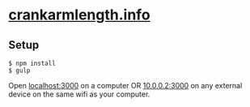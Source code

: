 # [crankarmlength.info](http://crankarmlength.info)

## Setup
```
$ npm install
$ gulp
```
Open [localhost:3000](http://localhost:3000) on a computer OR [10.0.0.2:3000](http://10.0.0.2:3000) on any external device on the same wifi as your computer.